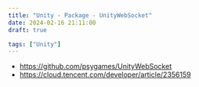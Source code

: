```yaml
---
title: "Unity - Package - UnityWebSocket"
date: 2024-02-16 21:11:00
draft: true

tags: ["Unity"]
---
```


- https://github.com/psygames/UnityWebSocket
- https://cloud.tencent.com/developer/article/2356159